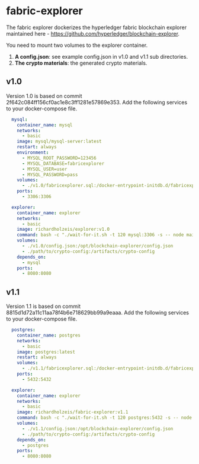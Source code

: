 # fabric-explorer

The fabric explorer dockerizes the hyperledger fabric blockchain explorer maintained here - <https://github.com/hyperledger/blockchain-explorer>.

You need to mount two volumes to the explorer container.

1. **A config.json**: see example config.json in v1.0 and v1.1 sub directories.
1. **The crypto materials**: the generated crypto materials.

## v1.0

Version 1.0 is based on commit 2f642c084ff156cf0ac1e8c3ff1281e57869e353. Add the following services to your docker-compose file.

```yaml
  mysql:
    container_name: mysql
    networks:
      - basic
    image: mysql/mysql-server:latest
    restart: always
    environment:
      - MYSQL_ROOT_PASSWORD=123456
      - MYSQL_DATABASE=fabricexplorer
      - MYSQL_USER=user
      - MYSQL_PASSWORD=pass
    volumes:
      - ./v1.0/fabricexplorer.sql:/docker-entrypoint-initdb.d/fabricexplorer.sql
    ports:
      - 3306:3306

  explorer:
    container_name: explorer
    networks:
      - basic
    image: richardholzeis/explorer:v1.0
    command: bash -c "./wait-for-it.sh -t 120 mysql:3306 -s -- node main.js"
    volumes:
      - ./v1.0/config.json:/opt/blockchain-explorer/config.json
      - ./path/to/crypto-config:/artifacts/crypto-config
    depends_on:
      - mysql
    ports:
      - 8080:8080
```

## v1.1

Version 1.1 is based on commit 8815d1d72a11c11aa78f4b6e718629bb99a9eaaa. Add the following services to your docker-compose file.

```yaml
  postgres:
    container_name: postgres
    networks:
      - basic
    image: postgres:latest
    restart: always
    volumes:
      - ./v1.1/fabricexplorer.sql:/docker-entrypoint-initdb.d/fabricexplorer.sql
    ports:
      - 5432:5432

  explorer:
    container_name: explorer
    networks:
      - basic
    image: richardholzeis/fabric-explorer:v1.1
    command: bash -c "./wait-for-it.sh -t 120 postgres:5432 -s -- node main.js"
    volumes:
      - ./v1.1/config.json:/opt/blockchain-explorer/config.json
      - ./path/to/crypto-config:/artifacts/crypto-config
    depends_on:
      - postgres
    ports:
      - 8080:8080
```